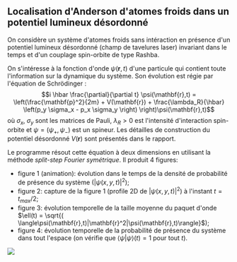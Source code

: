 ## Localisation d'Anderson d'atomes froids dans un potentiel lumineux désordonné

On considère un système d'atomes froids sans intéraction en présence d'un potentiel lumineux désordonné (champ de tavelures laser) invariant dans le temps et d'un couplage spin-orbite de type Rashba. 

On s'intéresse à la fonction d'onde $\psi(\mathbf{r},t)$ d'une particule qui contient toute l'information sur la dynamique du système.
Son évolution est régie par l'équation de Schrödinger :
$$i \hbar \frac{\partial}{\partial t} \psi(\mathbf{r},t) = \left(\frac{\mathbf{p}^2}{2m} + V(\mathbf{r}) + \frac{\lambda_R}{\hbar} \left(p_y \sigma_x - p_x \sigma_y \right) \right)\psi(\mathbf{r},t)$$
où $\sigma_x$, $\sigma_y$ sont les matrices de Pauli, $\lambda_R > 0$ est l'intensité d'interaction spin-orbite et $\psi = (\psi_+,\psi_-)$ est un spineur.
Les détailles de construction du potentiel désordonné $V(\mathbf{r})$ sont présentés dans le rapport.

Le programme résout cette équation à deux dimensions en utilisant la méthode _split-step Fourier symétrique_. 
Il produit 4 figures:

- figure 1 (animation): évolution dans le temps de la densité de probabilité de présence du système ($|\psi(x,y,t)|^2$);
- figure 2: capture de la figure 1 (profile 2D de $|\psi(x,y,t)|^2$) à l'instant $t=t_{max}/2$;
- figure 3: évolution temporelle de la taille moyenne du paquet d'onde $\ell(t) = \sqrt{( \langle\psi(\mathbf{r},t)|\mathbf{r}^2|\psi(\mathbf{r},t)\rangle}$);
- figure 4: évolution temporelle de la probabilité de présence du système dans tout l'espace (on vérifie que $\langle\psi|\psi\rangle(t)=1$ pour tout $t$).

<img src = "M 128-dt 0.005-tmax_7.0-sigma 5.0-V0 0.1-lambdaR_3.0.gif">


